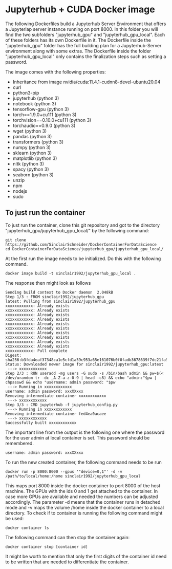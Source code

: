 # Jupyterhub + CUDA Docker image

The following Dockerfiles build a Jupyterhub Server Environment that offers
a Jupyterlap server instance running on port 8000.
In this folder you will find the two subfolders "jupyterhub_gpu" and "jupyterhub_gpu_local".
Each of these folders has its own Dockerfile in it.
The Dockerfile inside the "jupyterhub_gpu" folder has the full
building plan for a Jupyterhub-Server environment along with some extras. 
The Dockerfile inside the folder "jupyterhub_gpu_local" only contains the
finalization steps such as setting a password.

The image comes with the following properties:
- Inheritance from image nvidia/cuda:11.4.1-cudnn8-devel-ubuntu20.04
- curl
- python3-pip
- jupyterhub (python 3)
- notebook (python 3)
- tensorflow-gpu (python 3)
- torch==1.9.0+cu111 (python 3)
- torchvision==0.10.0+cu111 (python 3)
- torchaudio==0.9.0 (python 3)
- wget (python 3)
- pandas (python 3)
- transformers (python 3)
- numpy (python 3)
- sklearn (python 3)
- matplotlib (python 3)
- nltk (python 3)
- spacy (python 3)
- seaborn (python 3)
- unzip
- npm
- nodejs
- sudo

## To just run the container
To just run the container, clone this git repository and got to the directory "jupyterhub_gpu/jupyterhub_gpu_local/" by the following command:
```commandline
git clone https://github.com/SinclairSchneider/DockerContainerForDataScience
cd DockerContainerForDataScience/jupyterhub_gpu/jupyterhub_gpu_local/
```
At the first run the image needs to be initialized. Do this with the following command.
```commandline
docker image build -t sinclair1992/jupyterhub_gpu_local .
```
The response then might look as follows
```commandline
Sending build context to Docker daemon  2.048kB
Step 1/3 : FROM sinclair1992/jupyterhub_gpu
latest: Pulling from sinclair1992/jupyterhub_gpu
xxxxxxxxxxxx: Already exists 
xxxxxxxxxxxx: Already exists 
xxxxxxxxxxxx: Already exists 
xxxxxxxxxxxx: Already exists 
xxxxxxxxxxxx: Already exists 
xxxxxxxxxxxx: Already exists 
xxxxxxxxxxxx: Already exists 
xxxxxxxxxxxx: Already exists 
xxxxxxxxxxxx: Already exists 
xxxxxxxxxxxx: Already exists 
xxxxxxxxxxxx: Pull complete 
Digest: sha256:b3fda4eaf37348ca1e5cfd1a59c953a65e161076b0f0fadb3678639f7dc21fa9
Status: Downloaded newer image for sinclair1992/jupyterhub_gpu:latest
 ---> xxxxxxxxxxxx
Step 2/3 : RUN useradd -mg users -G sudo -s /bin/bash admin && pw=$(< /dev/urandom tr -dc _A-Z-a-z-0-9 | head -c8) && echo "admin:"$pw | chpasswd && echo "username: admin password: "$pw
 ---> Running in xxxxxxxxxxxx
username: admin password: xxxXXxxx
Removing intermediate container xxxxxxxxxxxx
 ---> xxxxxxxxxxxx
Step 3/3 : CMD jupyterhub -f jupyterhub_config.py
 ---> Running in xxxxxxxxxxxx
Removing intermediate container fed4ea0acaee
 ---> xxxxxxxxxxxx
Successfully built xxxxxxxxxxxx
```
The important line from the output is the following one
where the password for the user admin at local container is set. 
This password should be remembered.
```commandline
username: admin password: xxxXXxxx
```
To run the new created container, the following command needs to be run
```commandline
docker run -p 8000:8000 --gpus '"device=0,1"' -d -v /path/to/local/home:/home sinclair1992/jupyterhub_gpu_local
```
This maps port 8000 inside the docker container to port 8000 of the host machine. 
The GPUs with the ids 0 and 1 get attached to the container. 
In case more GPUs are available and needed the numbers can be adjusted accordingly.
The parameter -d means that the container runs in detached mode and -v maps the volume /home
inside the docker container to a local directory.
To check if to container is running the following command might be used:
```commandline
docker container ls
```
The following command can then stop the container again:
```commandline
docker container stop [container id]
```
It might be worth to mention that only the first digits of the container id need to be written that are needed to differentiate the container.